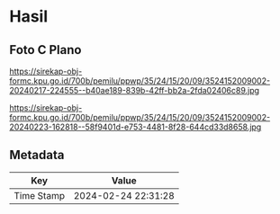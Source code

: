 # Hasil

## Foto C Plano

https://sirekap-obj-formc.kpu.go.id/700b/pemilu/ppwp/35/24/15/20/09/3524152009002-20240217-224555--b40ae189-839b-42ff-bb2a-2fda02406c89.jpg

https://sirekap-obj-formc.kpu.go.id/700b/pemilu/ppwp/35/24/15/20/09/3524152009002-20240223-162818--58f9401d-e753-4481-8f28-644cd33d8658.jpg


## Metadata

| Key        | Value               |
| ---------- | ------------------- |
| Time Stamp | 2024-02-24 22:31:28 |



